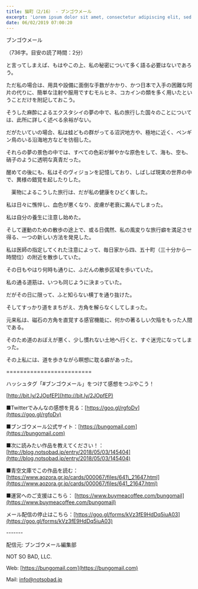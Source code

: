 ```yaml
---
title: 猫町（2/16） - ブンゴウメール
excerpt: 'Lorem ipsum dolor sit amet, consectetur adipiscing elit, sed do eiusmod tempor incididunt ut labore et dolore magna aliqua. Praesent elementum facilisis leo vel fringilla est ullamcorper eget. At imperdiet dui accumsan sit amet nulla facilisi morbi tempus.'
date: 06/02/2019 07:00:20
---
```


ブンゴウメール

（736字。目安の読了時間：2分）

と言ってしまえば、もはやこの上、私の秘密について多く語る必要はないであろう。

ただ私の場合は、用具や設備に面倒な手数がかかり、かつ日本で入手の困難な阿片の代りに、簡単な注射や服用ですむモルヒネ、コカインの類を多く用いたということだけを附記しておこう。

そうした麻酔によるエクスタシイの夢の中で、私の旅行した国々のことについては、此所に詳しく述べる余裕がない。

だがたいていの場合、私は蛙どもの群がってる沼沢地方や、極地に近く、ペンギン鳥のいる沿海地方などを彷徊した。

それらの夢の景色の中では、すべての色彩が鮮やかな原色をして、海も、空も、硝子のように透明な真青だった。

醒めての後にも、私はそのヴィジョンを記憶しており、しばしば現実の世界の中で、異様の錯覚を起したりした。

　薬物によるこうした旅行は、だが私の健康をひどく害した。

私は日々に憔悴し、血色が悪くなり、皮膚が老衰に澱んでしまった。

私は自分の養生に注意し始めた。

そして運動のための散歩の途上で、或る日偶然、私の風変りな旅行癖を満足させ得る、一つの新しい方法を発見した。

私は医師の指定してくれた注意によって、毎日家から四、五十町（三十分から一時間位）の附近を散歩していた。

その日もやはり何時も通りに、ふだんの散歩区域を歩いていた。

私の通る道筋は、いつも同じように決まっていた。

だがその日に限って、ふと知らない横丁を通り抜けた。

そしてすっかり道をまちがえ、方角を解らなくしてしまった。

元来私は、磁石の方角を直覚する感官機能に、何かの著るしい欠陥をもった人間である。

そのため道のおぼえが悪く、少し慣れない土地へ行くと、すぐ迷児になってしまった。

その上私には、道を歩きながら瞑想に耽る癖があった。

\=========================

ハッシュタグ「#ブンゴウメール」をつけて感想をつぶやこう！　

[http://bit.ly/2JOpfEP](http://bit.ly/2JOpfEP)

■Twitterでみんなの感想を見る：[https://goo.gl/rgfoDv](https://goo.gl/rgfoDv)

■ブンゴウメール公式サイト：[https://bungomail.com](https://bungomail.com)

■次に読みたい作品を教えてください！：[http://blog.notsobad.jp/entry/2018/05/03/145404](http://blog.notsobad.jp/entry/2018/05/03/145404)

■青空文庫でこの作品を読む：[https://www.aozora.gr.jp/cards/000067/files/641\_21647.html](https://www.aozora.gr.jp/cards/000067/files/641_21647.html)

■運営へのご支援はこちら： [https://www.buymeacoffee.com/bungomail](https://www.buymeacoffee.com/bungomail)

メール配信の停止はこちら：[https://goo.gl/forms/kVz3fE9HdDq5iuA03](https://goo.gl/forms/kVz3fE9HdDq5iuA03)

\-------

配信元: ブンゴウメール編集部

NOT SO BAD, LLC.

Web: [https://bungomail.com](https://bungomail.com)

Mail: info@notsobad.jp